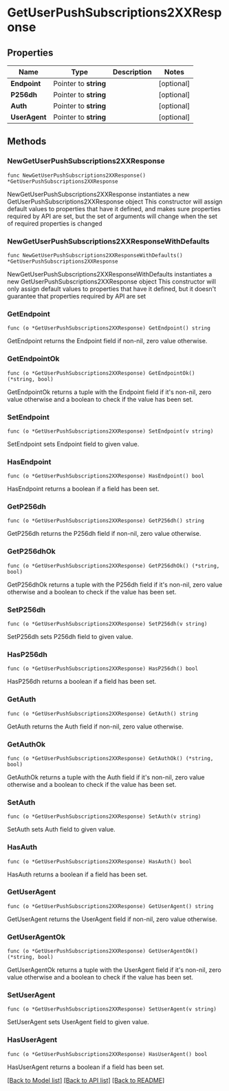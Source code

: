 # GetUserPushSubscriptions2XXResponse

## Properties

Name | Type | Description | Notes
------------ | ------------- | ------------- | -------------
**Endpoint** | Pointer to **string** |  | [optional] 
**P256dh** | Pointer to **string** |  | [optional] 
**Auth** | Pointer to **string** |  | [optional] 
**UserAgent** | Pointer to **string** |  | [optional] 

## Methods

### NewGetUserPushSubscriptions2XXResponse

`func NewGetUserPushSubscriptions2XXResponse() *GetUserPushSubscriptions2XXResponse`

NewGetUserPushSubscriptions2XXResponse instantiates a new GetUserPushSubscriptions2XXResponse object
This constructor will assign default values to properties that have it defined,
and makes sure properties required by API are set, but the set of arguments
will change when the set of required properties is changed

### NewGetUserPushSubscriptions2XXResponseWithDefaults

`func NewGetUserPushSubscriptions2XXResponseWithDefaults() *GetUserPushSubscriptions2XXResponse`

NewGetUserPushSubscriptions2XXResponseWithDefaults instantiates a new GetUserPushSubscriptions2XXResponse object
This constructor will only assign default values to properties that have it defined,
but it doesn't guarantee that properties required by API are set

### GetEndpoint

`func (o *GetUserPushSubscriptions2XXResponse) GetEndpoint() string`

GetEndpoint returns the Endpoint field if non-nil, zero value otherwise.

### GetEndpointOk

`func (o *GetUserPushSubscriptions2XXResponse) GetEndpointOk() (*string, bool)`

GetEndpointOk returns a tuple with the Endpoint field if it's non-nil, zero value otherwise
and a boolean to check if the value has been set.

### SetEndpoint

`func (o *GetUserPushSubscriptions2XXResponse) SetEndpoint(v string)`

SetEndpoint sets Endpoint field to given value.

### HasEndpoint

`func (o *GetUserPushSubscriptions2XXResponse) HasEndpoint() bool`

HasEndpoint returns a boolean if a field has been set.

### GetP256dh

`func (o *GetUserPushSubscriptions2XXResponse) GetP256dh() string`

GetP256dh returns the P256dh field if non-nil, zero value otherwise.

### GetP256dhOk

`func (o *GetUserPushSubscriptions2XXResponse) GetP256dhOk() (*string, bool)`

GetP256dhOk returns a tuple with the P256dh field if it's non-nil, zero value otherwise
and a boolean to check if the value has been set.

### SetP256dh

`func (o *GetUserPushSubscriptions2XXResponse) SetP256dh(v string)`

SetP256dh sets P256dh field to given value.

### HasP256dh

`func (o *GetUserPushSubscriptions2XXResponse) HasP256dh() bool`

HasP256dh returns a boolean if a field has been set.

### GetAuth

`func (o *GetUserPushSubscriptions2XXResponse) GetAuth() string`

GetAuth returns the Auth field if non-nil, zero value otherwise.

### GetAuthOk

`func (o *GetUserPushSubscriptions2XXResponse) GetAuthOk() (*string, bool)`

GetAuthOk returns a tuple with the Auth field if it's non-nil, zero value otherwise
and a boolean to check if the value has been set.

### SetAuth

`func (o *GetUserPushSubscriptions2XXResponse) SetAuth(v string)`

SetAuth sets Auth field to given value.

### HasAuth

`func (o *GetUserPushSubscriptions2XXResponse) HasAuth() bool`

HasAuth returns a boolean if a field has been set.

### GetUserAgent

`func (o *GetUserPushSubscriptions2XXResponse) GetUserAgent() string`

GetUserAgent returns the UserAgent field if non-nil, zero value otherwise.

### GetUserAgentOk

`func (o *GetUserPushSubscriptions2XXResponse) GetUserAgentOk() (*string, bool)`

GetUserAgentOk returns a tuple with the UserAgent field if it's non-nil, zero value otherwise
and a boolean to check if the value has been set.

### SetUserAgent

`func (o *GetUserPushSubscriptions2XXResponse) SetUserAgent(v string)`

SetUserAgent sets UserAgent field to given value.

### HasUserAgent

`func (o *GetUserPushSubscriptions2XXResponse) HasUserAgent() bool`

HasUserAgent returns a boolean if a field has been set.


[[Back to Model list]](../README.md#documentation-for-models) [[Back to API list]](../README.md#documentation-for-api-endpoints) [[Back to README]](../README.md)


